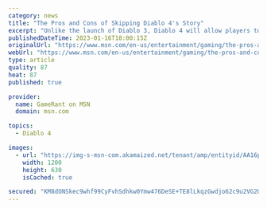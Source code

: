 ```yaml
---
category: news
title: "The Pros and Cons of Skipping Diablo 4's Story"
excerpt: "Unlike the launch of Diablo 3, Diablo 4 will allow players to skip the game's story mode, launching them straight into the open world's activities."
publishedDateTime: 2023-01-16T18:00:15Z
originalUrl: "https://www.msn.com/en-us/entertainment/gaming/the-pros-and-cons-of-skipping-diablo-4-s-story/ar-AA16pYYu"
webUrl: "https://www.msn.com/en-us/entertainment/gaming/the-pros-and-cons-of-skipping-diablo-4-s-story/ar-AA16pYYu"
type: article
quality: 87
heat: 87
published: true

provider:
  name: GameRant on MSN
  domain: msn.com

topics:
  - Diablo 4

images:
  - url: "https://img-s-msn-com.akamaized.net/tenant/amp/entityid/AA16pLXu.img?h=630&w=1200&m=6&q=60&o=t&l=f&f=jpg"
    width: 1200
    height: 630
    isCached: true

secured: "KM8dONSkec9whf99CyFvhSdhkw0Ymw476DeSE+TE8lLkqzGwdjo62c9u2VG2UaB7pQ2iGPu10YYBpNGaHzxJTCZU/+jyuNtcD8g6TZ1Gba681y0EIJGrt5gTESmGmFMTmbS9vVvLglF6ghu1bY8WJ7qrcoIdItKnTgJbRVcj+UPJ+scltJGQ0h+WYgqOE+2jyum/efWHNT1zLCuPocHZUhXuQS5/6zPlLp2GVjxa7Rp/4tiApqO3d4ejAj4BRuv7lbW9idRmYnRLTmfBVLhr7TBSGEZ8UtqGNbsEasQ9nnPYcE0zGJeGE0MJ+8lTkhLAVU5BhpVjHWhpPGASJRqLR8k98QQD6IKXzfJGH8vEr28=;FWF3Z+WAI4v9s+bkzfJgAw=="
---
```


